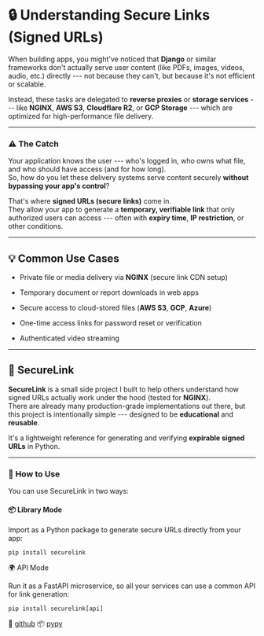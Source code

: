 🔒 Understanding Secure Links (Signed URLs)
===========================================

When building apps, you might've noticed that **Django** or similar frameworks don't actually serve user content (like PDFs, images, videos, audio, etc.) directly --- not because they can't, but because it's not efficient or scalable.

Instead, these tasks are delegated to **reverse proxies** or **storage services** --- like **NGINX**, **AWS S3**, **Cloudflare R2**, or **GCP Storage** --- which are optimized for high-performance file delivery.

* * * * *

### ⚠️ The Catch

Your application knows the user --- who's logged in, who owns what file, and who should have access (and for how long).\
So, how do you let these delivery systems serve content securely **without bypassing your app's control**?

That's where **signed URLs (secure links)** come in.\
They allow your app to generate a **temporary, verifiable link** that only authorized users can access --- often with **expiry time**, **IP restriction**, or other conditions.

* * * * *

💡 Common Use Cases
-------------------

-   Private file or media delivery via **NGINX** (secure link CDN setup)

-   Temporary document or report downloads in web apps

-   Secure access to cloud-stored files (**AWS S3**, **GCP**, **Azure**)

-   One-time access links for password reset or verification

-   Authenticated video streaming

* * * * *

🧩 SecureLink
-------------

**SecureLink** is a small side project I built to help others understand how signed URLs actually work under the hood (tested for **NGINX**).\
There are already many production-grade implementations out there, but this project is intentionally simple --- designed to be **educational** and **reusable**.

It's a lightweight reference for generating and verifying **expirable signed URLs** in Python.

* * * * *

### 🔧 How to Use

You can use SecureLink in two ways:

#### 📦 Library Mode

Import as a Python package to generate secure URLs directly from your app:
```
pip install securelink
```

🌍 API Mode

Run it as a FastAPI microservice, so all your services can use a common API for link generation:
```
pip install securelink[api]
```

🔗 [github](https://github.com/muscodev/secure-link-generator)
📦 [pypy](https://pypi.org/project/securelink)
